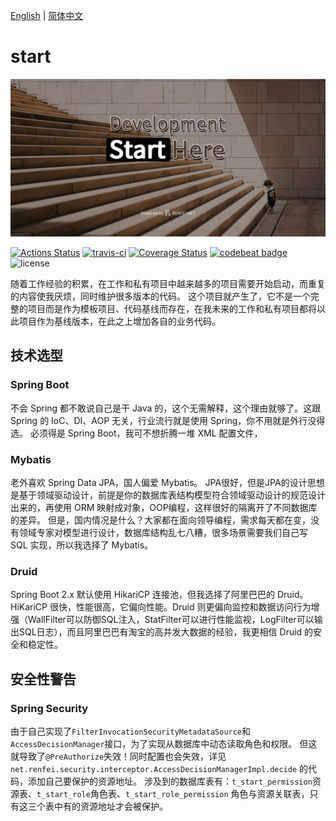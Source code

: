 [English](README.md) | [简体中文](README_zh_CN.md)

# start

![start](./docs/assets/img/social.jpg)

[![Actions Status](https://github.com/renfei/start/workflows/build/badge.svg)](https://github.com/renfei/start/actions/workflows/build.yml)
[![travis-ci](https://api.travis-ci.com/renfei/start.svg?branch=master)](https://travis-ci.com/github/renfei/start)
[![Coverage Status](https://coveralls.io/repos/github/renfei/start/badge.svg?branch=master)](https://coveralls.io/github/renfei/start?branch=master)
[![codebeat badge](https://codebeat.co/badges/4d73bef6-614a-411d-95ef-eef6aac95d87)](https://codebeat.co/projects/github-com-renfei-start-master)
![license](https://img.shields.io/github/license/renfei/start.svg)

随着工作经验的积累，在工作和私有项目中越来越多的项目需要开始启动，而重复的内容使我厌烦，同时维护很多版本的代码。
这个项目就产生了，它不是一个完整的项目而是作为模板项目、代码基线而存在，在我未来的工作和私有项目都将以此项目作为基线版本，在此之上增加各自的业务代码。

## 技术选型

### Spring Boot

不会 Spring 都不敢说自己是干 Java 的，这个无需解释，这个理由就够了。这跟 Spring 的 IoC、DI、AOP 无关，行业流行就是使用 Spring，你不用就是外行没得选。 必须得是 Spring Boot，我可不想折腾一堆
XML 配置文件，

### Mybatis

老外喜欢 Spring Data JPA，国人偏爱 Mybatis。 JPA很好，但是JPA的设计思想是基于领域驱动设计，前提是你的数据库表结构模型符合领域驱动设计的规范设计出来的，再使用 ORM
映射成对象，OOP编程，这样很好的隔离开了不同数据库的差异。 但是，国内情况是什么？大家都在面向领导编程，需求每天都在变，没有领域专家对模型进行设计，数据库结构乱七八糟，很多场景需要我们自己写 SQL 实现，所以我选择了 Mybatis。

### Druid

Spring Boot 2.x 默认使用 HikariCP 连接池，但我选择了阿里巴巴的 Druid。 HiKariCP 很快，性能很高，它偏向性能。Druid
则更偏向监控和数据访问行为增强（WallFilter可以防御SQL注入，StatFilter可以进行性能监视，LogFilter可以输出SQL日志），而且阿里巴巴有淘宝的高并发大数据的经验，我更相信 Druid 的安全和稳定性。

## 安全性警告

### Spring Security

由于自己实现了```FilterInvocationSecurityMetadataSource```和```AccessDecisionManager```接口，为了实现从数据库中动态读取角色和权限。
但这就导致了```@PreAuthorize```失效！同时配置也会失效，详见```net.renfei.security.interceptor.AccessDecisionManagerImpl.decide```
的代码，添加自己要保护的资源地址。 涉及到的数据库表有：```t_start_permission```资源表、```t_start_role```角色表、```t_start_role_permission```
角色与资源关联表，只有这三个表中有的资源地址才会被保护。
